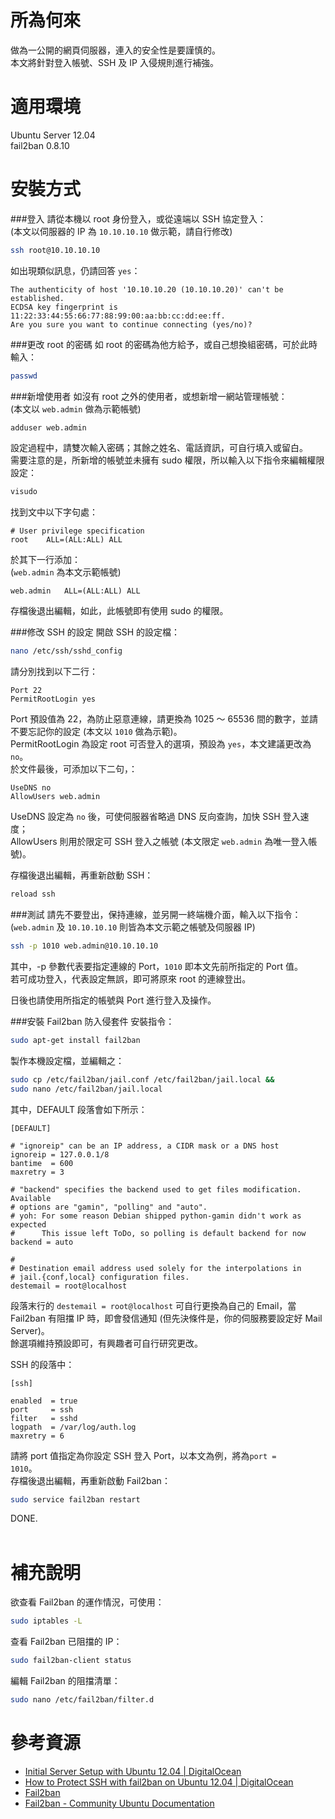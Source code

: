 所為何來
=
做為一公開的網頁伺服器，連入的安全性是要謹慎的。  
本文將針對登入帳號、SSH 及 IP 入侵規則進行補強。

適用環境
=
Ubuntu Server 12.04  
fail2ban 0.8.10

安裝方式
=
###登入
請從本機以 root 身份登入，或從遠端以 SSH 協定登入：  
(本文以伺服器的 IP 為 <code>10.10.10.10</code> 做示範，請自行修改)
```bash
ssh root@10.10.10.10
```
如出現類似訊息，仍請回答 <code>yes</code>：
```text
The authenticity of host '10.10.10.20 (10.10.10.20)' can't be established.
ECDSA key fingerprint is 11:22:33:44:55:66:77:88:99:00:aa:bb:cc:dd:ee:ff.
Are you sure you want to continue connecting (yes/no)?
```

###更改 root 的密碼
如 root 的密碼為他方給予，或自己想換組密碼，可於此時輸入：
```bash
passwd
```

###新增使用者
如沒有 root 之外的使用者，或想新增一網站管理帳號：  
(本文以 <code>web.admin</code> 做為示範帳號)
```bash
adduser web.admin
```
設定過程中，請雙次輸入密碼；其餘之姓名、電話資訊，可自行填入或留白。  
需要注意的是，所新增的帳號並未擁有 sudo 權限，所以輸入以下指令來編輯權限設定：
```bash
visudo
```
找到文中以下字句處：
```text
# User privilege specification
root    ALL=(ALL:ALL) ALL
```
於其下一行添加：  
(<code>web.admin</code> 為本文示範帳號)
```text
web.admin   ALL=(ALL:ALL) ALL
```
存檔後退出編輯，如此，此帳號即有使用 sudo 的權限。

###修改 SSH 的設定
開啟 SSH 的設定檔：
```bash
nano /etc/ssh/sshd_config
```
請分別找到以下二行：
```text
Port 22
PermitRootLogin yes
```
Port 預設值為 22，為防止惡意連線，請更換為 1025 ～ 65536 間的數字，並請不要忘記你的設定 (本文以 <code>1010</code> 做為示範)。  
PermitRootLogin 為設定 root 可否登入的選項，預設為 <code>yes</code>，本文建議更改為 <code>no</code>。  
於文件最後，可添加以下二句，：
```text
UseDNS no
AllowUsers web.admin
```
UseDNS 設定為 <code>no</code> 後，可使伺服器省略過 DNS 反向查詢，加快 SSH 登入速度；  
AllowUsers 則用於限定可 SSH 登入之帳號 (本文限定 <code>web.admin</code> 為唯一登入帳號)。
  
存檔後退出編輯，再重新啟動 SSH：
```bash
reload ssh
```

###測試
請先不要登出，保持連線，並另開一終端機介面，輸入以下指令：
(<code>web.admin</code> 及 <code>10.10.10.10</code> 則皆為本文示範之帳號及伺服器 IP)
```bash
ssh -p 1010 web.admin@10.10.10.10
```
其中，-p 參數代表要指定連線的 Port，<code>1010</code> 即本文先前所指定的 Port 值。  
若可成功登入，代表設定無誤，即可將原來 root 的連線登出。  
  
日後也請使用所指定的帳號與 Port 進行登入及操作。

###安裝 Fail2ban 防入侵套件
安裝指令：
```bash
sudo apt-get install fail2ban
```
製作本機設定檔，並編輯之：
```bash
sudo cp /etc/fail2ban/jail.conf /etc/fail2ban/jail.local &&
sudo nano /etc/fail2ban/jail.local
```
其中，DEFAULT 段落會如下所示：
```text
[DEFAULT]

# "ignoreip" can be an IP address, a CIDR mask or a DNS host
ignoreip = 127.0.0.1/8
bantime  = 600
maxretry = 3

# "backend" specifies the backend used to get files modification. Available
# options are "gamin", "polling" and "auto".
# yoh: For some reason Debian shipped python-gamin didn't work as expected
#      This issue left ToDo, so polling is default backend for now
backend = auto

#
# Destination email address used solely for the interpolations in
# jail.{conf,local} configuration files.
destemail = root@localhost

```
段落末行的 <code>destemail = root@localhost</code> 可自行更換為自己的 Email，當 Fail2ban 有阻擋 IP 時，即會發信通知 (但先決條件是，你的伺服務要設定好 Mail Server)。  
餘選項維持預設即可，有興趣者可自行研究更改。  
  
SSH 的段落中：
```text
[ssh]

enabled  = true
port     = ssh
filter   = sshd
logpath  = /var/log/auth.log
maxretry = 6
```
請將 port 值指定為你設定 SSH 登入 Port，以本文為例，將為<code>port = 1010</code>。  
存檔後退出編輯，再重新啟動 Fail2ban：
```bash
sudo service fail2ban restart
```
  
DONE.
<br>
<br>

補充說明
=
欲查看 Fail2ban 的運作情況，可使用：
```bash
sudo iptables -L
```
查看 Fail2ban 已阻擋的 IP：
```bash
sudo fail2ban-client status
```
編輯 Fail2ban 的阻擋清單：
```bash
sudo nano /etc/fail2ban/filter.d
```

參考資源
=
* [Initial Server Setup with Ubuntu 12.04 | DigitalOcean](https://www.digitalocean.com/community/articles/initial-server-setup-with-ubuntu-12-04)
* [How to Protect SSH with fail2ban on Ubuntu 12.04 | DigitalOcean](https://www.digitalocean.com/community/articles/how-to-protect-ssh-with-fail2ban-on-ubuntu-12-04)
* [Fail2ban](http://www.fail2ban.org/wiki/index.php/Main_Page)
* [Fail2ban - Community Ubuntu Documentation](https://help.ubuntu.com/community/Fail2ban)
